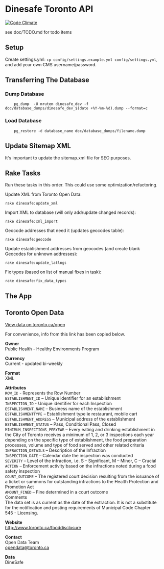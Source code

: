 Dinesafe Toronto API
====================

[![Code Climate](https://codeclimate.com/github/nomatteus/dinesafe.png)](https://codeclimate.com/github/nomatteus/dinesafe)

see doc/TODO.md for todo items

Setup
-----

Create settings.yml: `cp config/settings.example.yml config/settings.yml`,
and add your own CMS username/password.

Transferring The Database
-------------------------

### Dump Database

		pg_dump  -U mruten dinesafe_dev -f doc/database_dumps/dinesafe_dev_$(date +%Y-%m-%d).dump --format=c

### Load Database

		pg_restore -d database_name doc/database_dumps/filename.dump

Update Sitemap XML
------------------

It's important to update the sitemap.xml file for SEO purposes.

Rake Tasks
----------

Run these tasks in this order. This could use some optimization/refactoring.

Update XML from Toronto Open Data:

    rake dinesafe:update_xml

Import XML to database (will only add/update changed records):

    rake dinesafe:xml_import

Geocode addresses that need it (updates geocodes table):

    rake dinesafe:geocode

Update establishment addresses from geocodes (and create blank Geocodes for unknown addresses):

    rake dinesafe:update_latlngs

Fix typos (based on list of manual fixes in task):

    rake dinesafe:fix_data_typos

The App
-------


Toronto Open Data
-----------------

[View data on toronto.ca/open](http://www1.toronto.ca/wps/portal/open_data/open_data_item_details?vgnextoid=b54a5f9cd70bb210VgnVCM1000003dd60f89RCRD&vgnextchannel=6e886aa8cc819210VgnVCM10000067d60f89RCRD)

For convenience, info from this link has been copied below.

**Owner**  
Public Health - Healthy Environments Program

**Currency**  
Current - updated bi-weekly

**Format**  
XML

**Attributes**  
`ROW_ID` - Represents the Row Number  
`ESTABLISHMENT_ID` – Unique identifier for an establishment  
`INSPECTION_ID` - Unique identifier for each Inspection  
`ESTABLISHMENT_NAME` – Business name of the establishment  
`ESTABLISHMENTTYPE` – Establishment type ie restaurant, mobile cart  
`ESTABLISHMENT_ADDRESS` – Municipal address of the establishment  
`ESTABLISHMENT_STATUS` – Pass, Conditional Pass, Closed  
`MINIMUM_INSPECTIONS_PERYEAR` – Every eating and drinking establishment in the City of Toronto receives a minimum of 1, 2, or 3 inspections each year depending on the specific type of establishment, the food preparation processes, volume and type of food served and other related criteria  
`INFRACTION_DETAILS` – Description of the Infraction  
`INSPECTION_DATE` – Calendar date the inspection was conducted  
`SEVERITY` – Level of the infraction, i.e. S – Significant, M – Minor, C – Crucial  
`ACTION` – Enforcement activity based on the infractions noted during a food safety inspection  
`COURT_OUTCOME` – The registered court decision resulting from the issuance of a ticket or summons for outstanding infractions to the Health Protection and Promotion Act  
`AMOUNT_FINED` – Fine determined in a court outcome  
Comments  
The data set is as current as the date of the extraction. It is not a substitute for the notification and posting requirements of Municipal Code Chapter 545 - Licensing.

**Website**  
http://www.toronto.ca/fooddisclosure

**Contact**  
Open Data Team  
opendata@toronto.ca

**Data**  
DineSafe